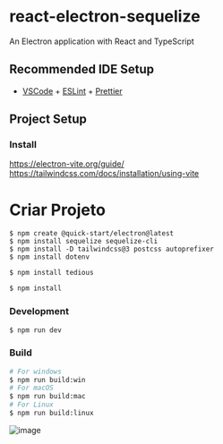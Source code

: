 # react-electron-sequelize

An Electron application with React and TypeScript

## Recommended IDE Setup

- [VSCode](https://code.visualstudio.com/) + [ESLint](https://marketplace.visualstudio.com/items?itemName=dbaeumer.vscode-eslint) + [Prettier](https://marketplace.visualstudio.com/items?itemName=esbenp.prettier-vscode)

## Project Setup

### Install
https://electron-vite.org/guide/
https://tailwindcss.com/docs/installation/using-vite

# Criar Projeto
```
$ npm create @quick-start/electron@latest
$ npm install sequelize sequelize-cli
$ npm install -D tailwindcss@3 postcss autoprefixer
$ npm install dotenv
```

```Para uso do banco sql server
$ npm install tedious
```

```bash
$ npm install
```

### Development

```bash
$ npm run dev
```

### Build

```bash
# For windows
$ npm run build:win
# For macOS
$ npm run build:mac
# For Linux
$ npm run build:linux
```


![image](https://github.com/user-attachments/assets/5399ff2e-5e55-448b-96a1-e62450831708)


